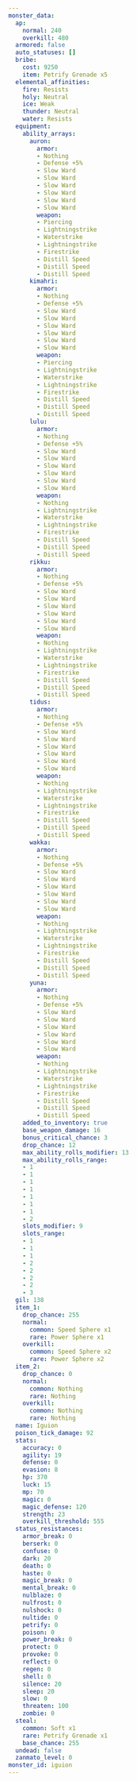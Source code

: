 ```yaml
---
monster_data:
  ap:
    normal: 240
    overkill: 480
  armored: false
  auto_statuses: []
  bribe:
    cost: 9250
    item: Petrify Grenade x5
  elemental_affinities:
    fire: Resists
    holy: Neutral
    ice: Weak
    thunder: Neutral
    water: Resists
  equipment:
    ability_arrays:
      auron:
        armor:
        - Nothing
        - Defense +5%
        - Slow Ward
        - Slow Ward
        - Slow Ward
        - Slow Ward
        - Slow Ward
        - Slow Ward
        weapon:
        - Piercing
        - Lightningstrike
        - Waterstrike
        - Lightningstrike
        - Firestrike
        - Distill Speed
        - Distill Speed
        - Distill Speed
      kimahri:
        armor:
        - Nothing
        - Defense +5%
        - Slow Ward
        - Slow Ward
        - Slow Ward
        - Slow Ward
        - Slow Ward
        - Slow Ward
        weapon:
        - Piercing
        - Lightningstrike
        - Waterstrike
        - Lightningstrike
        - Firestrike
        - Distill Speed
        - Distill Speed
        - Distill Speed
      lulu:
        armor:
        - Nothing
        - Defense +5%
        - Slow Ward
        - Slow Ward
        - Slow Ward
        - Slow Ward
        - Slow Ward
        - Slow Ward
        weapon:
        - Nothing
        - Lightningstrike
        - Waterstrike
        - Lightningstrike
        - Firestrike
        - Distill Speed
        - Distill Speed
        - Distill Speed
      rikku:
        armor:
        - Nothing
        - Defense +5%
        - Slow Ward
        - Slow Ward
        - Slow Ward
        - Slow Ward
        - Slow Ward
        - Slow Ward
        weapon:
        - Nothing
        - Lightningstrike
        - Waterstrike
        - Lightningstrike
        - Firestrike
        - Distill Speed
        - Distill Speed
        - Distill Speed
      tidus:
        armor:
        - Nothing
        - Defense +5%
        - Slow Ward
        - Slow Ward
        - Slow Ward
        - Slow Ward
        - Slow Ward
        - Slow Ward
        weapon:
        - Nothing
        - Lightningstrike
        - Waterstrike
        - Lightningstrike
        - Firestrike
        - Distill Speed
        - Distill Speed
        - Distill Speed
      wakka:
        armor:
        - Nothing
        - Defense +5%
        - Slow Ward
        - Slow Ward
        - Slow Ward
        - Slow Ward
        - Slow Ward
        - Slow Ward
        weapon:
        - Nothing
        - Lightningstrike
        - Waterstrike
        - Lightningstrike
        - Firestrike
        - Distill Speed
        - Distill Speed
        - Distill Speed
      yuna:
        armor:
        - Nothing
        - Defense +5%
        - Slow Ward
        - Slow Ward
        - Slow Ward
        - Slow Ward
        - Slow Ward
        - Slow Ward
        weapon:
        - Nothing
        - Lightningstrike
        - Waterstrike
        - Lightningstrike
        - Firestrike
        - Distill Speed
        - Distill Speed
        - Distill Speed
    added_to_inventory: true
    base_weapon_damage: 16
    bonus_critical_chance: 3
    drop_chance: 12
    max_ability_rolls_modifier: 13
    max_ability_rolls_range:
    - 1
    - 1
    - 1
    - 1
    - 1
    - 1
    - 1
    - 2
    slots_modifier: 9
    slots_range:
    - 1
    - 1
    - 1
    - 2
    - 2
    - 2
    - 2
    - 3
  gil: 138
  item_1:
    drop_chance: 255
    normal:
      common: Speed Sphere x1
      rare: Power Sphere x1
    overkill:
      common: Speed Sphere x2
      rare: Power Sphere x2
  item_2:
    drop_chance: 0
    normal:
      common: Nothing
      rare: Nothing
    overkill:
      common: Nothing
      rare: Nothing
  name: Iguion
  poison_tick_damage: 92
  stats:
    accuracy: 0
    agility: 19
    defense: 0
    evasion: 8
    hp: 370
    luck: 15
    mp: 70
    magic: 0
    magic_defense: 120
    strength: 23
    overkill_threshold: 555
  status_resistances:
    armor_break: 0
    berserk: 0
    confuse: 0
    dark: 20
    death: 0
    haste: 0
    magic_break: 0
    mental_break: 0
    nulblaze: 0
    nulfrost: 0
    nulshock: 0
    nultide: 0
    petrify: 0
    poison: 0
    power_break: 0
    protect: 0
    provoke: 0
    reflect: 0
    regen: 0
    shell: 0
    silence: 20
    sleep: 20
    slow: 0
    threaten: 100
    zombie: 0
  steal:
    common: Soft x1
    rare: Petrify Grenade x1
    base_chance: 255
  undead: false
  zanmato_level: 0
monster_id: iguion
---
```

